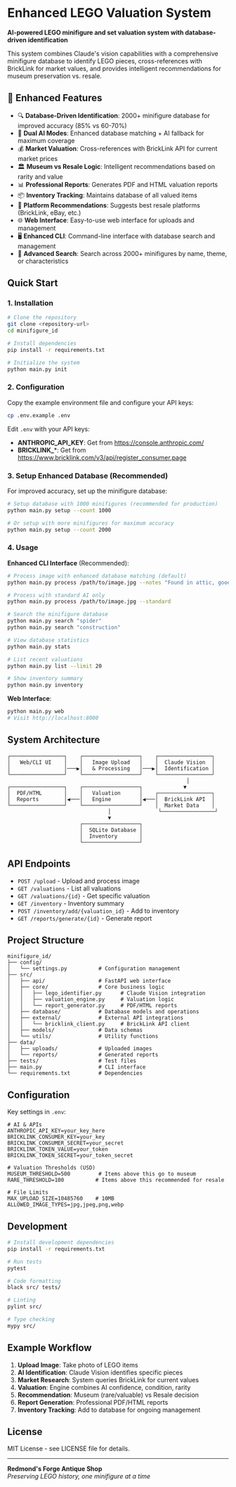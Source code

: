 # Enhanced LEGO Valuation System
**AI-powered LEGO minifigure and set valuation system with database-driven identification**

This system combines Claude's vision capabilities with a comprehensive minifigure database to identify LEGO pieces, cross-references with BrickLink for market values, and provides intelligent recommendations for museum preservation vs. resale.

## 🚀 Enhanced Features

- 🔍 **Database-Driven Identification**: 2000+ minifigure database for improved accuracy (85% vs 60-70%)
- 🤖 **Dual AI Modes**: Enhanced database matching + AI fallback for maximum coverage
- 💰 **Market Valuation**: Cross-references with BrickLink API for current market prices
- 🏛️ **Museum vs Resale Logic**: Intelligent recommendations based on rarity and value
- 📊 **Professional Reports**: Generates PDF and HTML valuation reports
- 📦 **Inventory Tracking**: Maintains database of all valued items
- 🛒 **Platform Recommendations**: Suggests best resale platforms (BrickLink, eBay, etc.)
- 🌐 **Web Interface**: Easy-to-use web interface for uploads and management
- 🖥️ **Enhanced CLI**: Command-line interface with database search and management
- 🔎 **Advanced Search**: Search across 2000+ minifigures by name, theme, or characteristics

## Quick Start

### 1. Installation

```bash
# Clone the repository
git clone <repository-url>
cd minifigure_id

# Install dependencies
pip install -r requirements.txt

# Initialize the system
python main.py init
```

### 2. Configuration

Copy the example environment file and configure your API keys:

```bash
cp .env.example .env
```

Edit `.env` with your API keys:
- **ANTHROPIC_API_KEY**: Get from https://console.anthropic.com/
- **BRICKLINK_***: Get from https://www.bricklink.com/v3/api/register_consumer.page

### 3. Setup Enhanced Database (Recommended)

For improved accuracy, set up the minifigure database:

```bash
# Setup database with 1000 minifigures (recommended for production)
python main.py setup --count 1000

# Or setup with more minifigures for maximum accuracy
python main.py setup --count 2000
```

### 4. Usage

**Enhanced CLI Interface** (Recommended):
```bash
# Process image with enhanced database matching (default)
python main.py process /path/to/image.jpg --notes "Found in attic, good condition"

# Process with standard AI only
python main.py process /path/to/image.jpg --standard

# Search the minifigure database
python main.py search "spider"
python main.py search "construction"

# View database statistics
python main.py stats

# List recent valuations
python main.py list --limit 20

# Show inventory summary
python main.py inventory
```

**Web Interface**:
```bash
python main.py web
# Visit http://localhost:8000
```

## System Architecture

```
┌─────────────────┐    ┌──────────────────┐    ┌─────────────────┐
│   Web/CLI UI    │    │   Image Upload   │    │  Claude Vision  │
│                 │───▶│   & Processing   │───▶│  Identification │
└─────────────────┘    └──────────────────┘    └─────────────────┘
                                                         │
┌─────────────────┐    ┌──────────────────┐             ▼
│  PDF/HTML       │    │   Valuation      │    ┌─────────────────┐
│  Reports        │◀───│   Engine         │◀───│  BrickLink API  │
└─────────────────┘    └──────────────────┘    │  Market Data    │
                                │               └─────────────────┘
                                ▼
                       ┌──────────────────┐
                       │  SQLite Database │
                       │  Inventory       │
                       └──────────────────┘
```

## API Endpoints

- `POST /upload` - Upload and process image
- `GET /valuations` - List all valuations
- `GET /valuations/{id}` - Get specific valuation
- `GET /inventory` - Inventory summary
- `POST /inventory/add/{valuation_id}` - Add to inventory
- `GET /reports/generate/{id}` - Generate report

## Project Structure

```
minifigure_id/
├── config/
│   └── settings.py          # Configuration management
├── src/
│   ├── api/                 # FastAPI web interface
│   ├── core/                # Core business logic
│   │   ├── lego_identifier.py      # Claude Vision integration
│   │   ├── valuation_engine.py     # Valuation logic
│   │   └── report_generator.py     # PDF/HTML reports
│   ├── database/            # Database models and operations
│   ├── external/            # External API integrations
│   │   └── bricklink_client.py     # BrickLink API client
│   ├── models/              # Data schemas
│   └── utils/               # Utility functions
├── data/
│   ├── uploads/             # Uploaded images
│   └── reports/             # Generated reports
├── tests/                   # Test files
├── main.py                  # CLI interface
└── requirements.txt         # Dependencies
```

## Configuration

Key settings in `.env`:

```env
# AI & APIs
ANTHROPIC_API_KEY=your_key_here
BRICKLINK_CONSUMER_KEY=your_key
BRICKLINK_CONSUMER_SECRET=your_secret
BRICKLINK_TOKEN_VALUE=your_token
BRICKLINK_TOKEN_SECRET=your_token_secret

# Valuation Thresholds (USD)
MUSEUM_THRESHOLD=500         # Items above this go to museum
RARE_THRESHOLD=100          # Items above this recommended for resale

# File Limits
MAX_UPLOAD_SIZE=10485760    # 10MB
ALLOWED_IMAGE_TYPES=jpg,jpeg,png,webp
```

## Development

```bash
# Install development dependencies
pip install -r requirements.txt

# Run tests
pytest

# Code formatting
black src/ tests/

# Linting
pylint src/

# Type checking
mypy src/
```

## Example Workflow

1. **Upload Image**: Take photo of LEGO items
2. **AI Identification**: Claude Vision identifies specific pieces
3. **Market Research**: System queries BrickLink for current values
4. **Valuation**: Engine combines AI confidence, condition, rarity
5. **Recommendation**: Museum (rare/valuable) vs Resale decision
6. **Report Generation**: Professional PDF/HTML reports
7. **Inventory Tracking**: Add to database for ongoing management

## License

MIT License - see LICENSE file for details.

---

**Redmond's Forge Antique Shop**  
*Preserving LEGO history, one minifigure at a time*
